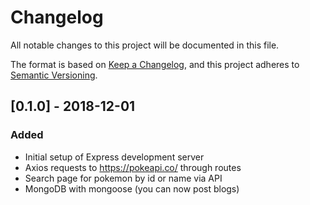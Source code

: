 # Changelog
All notable changes to this project will be documented in this file.

The format is based on [Keep a Changelog](https://keepachangelog.com/en/1.0.0/),
and this project adheres to [Semantic Versioning](https://semver.org/spec/v2.0.0.html).

## [0.1.0] - 2018-12-01
### Added
- Initial setup of Express development server
- Axios requests to https://pokeapi.co/ through routes
- Search page for pokemon by id or name via API
- MongoDB with mongoose (you can now post blogs)